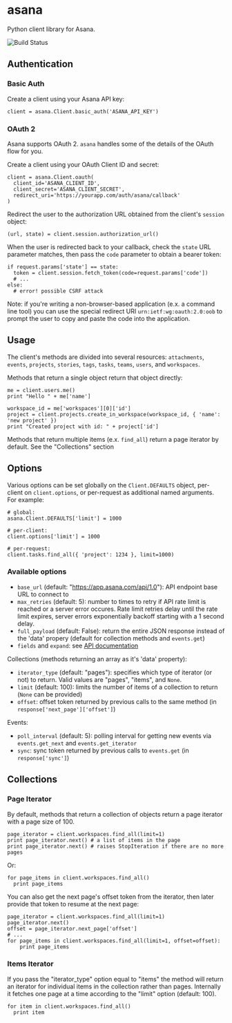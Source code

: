 asana
=====

Python client library for Asana.

![Build Status](https://api.travis-ci.org/Asana/python-asana.svg)

Authentication
--------------

### Basic Auth

Create a client using your Asana API key:

    client = asana.Client.basic_auth('ASANA_API_KEY')

### OAuth 2

Asana supports OAuth 2. `asana` handles some of the details of the OAuth flow for you.

Create a client using your OAuth Client ID and secret:

    client = asana.Client.oauth(
      client_id='ASANA_CLIENT_ID',
      client_secret='ASANA_CLIENT_SECRET',
      redirect_uri='https://yourapp.com/auth/asana/callback'
    )

Redirect the user to the authorization URL obtained from the client's `session` object:

    (url, state) = client.session.authorization_url()

When the user is redirected back to your callback, check the `state` URL parameter matches, then pass the `code` parameter to obtain a bearer token:

    if request.params['state'] == state:
      token = client.session.fetch_token(code=request.params['code'])
      # ...
    else:
      # error! possible CSRF attack

Note: if you're writing a non-browser-based application (e.x. a command line tool) you can use the special redirect URI `urn:ietf:wg:oauth:2.0:oob` to prompt the user to copy and paste the code into the application.

Usage
-----

The client's methods are divided into several resources: `attachments`, `events`, `projects`, `stories`, `tags`, `tasks`, `teams`, `users`, and `workspaces`.

Methods that return a single object return that object directly:

    me = client.users.me()
    print "Hello " + me['name']

    workspace_id = me['workspaces'][0]['id']
    project = client.projects.create_in_workspace(workspace_id, { 'name': 'new project' })
    print "Created project with id: " + project['id']

Methods that return multiple items (e.x. `find_all`) return a page iterator by default. See the "Collections" section

Options
-------

Various options can be set globally on the `Client.DEFAULTS` object, per-client on `client.options`, or per-request as additional named arguments. For example:

    # global:
    asana.Client.DEFAULTS['limit'] = 1000

    # per-client:
    client.options['limit'] = 1000

    # per-request:
    client.tasks.find_all({ 'project': 1234 }, limit=1000)

### Available options

* `base_url` (default: "https://app.asana.com/api/1.0"): API endpoint base URL to connect to
* `max_retries` (default: 5): number to times to retry if API rate limit is reached or a server error occures. Rate limit retries delay until the rate limit expires, server errors exponentially backoff starting with a 1 second delay.
* `full_payload` (default: False): return the entire JSON response instead of the 'data' propery (default for collection methods and `events.get`)
* `fields` and `expand`: see [API documentation](http://developer.asana.com/documentation/#Options)

Collections (methods returning an array as it's 'data' property):

* `iterator_type` (default: "pages"): specifies which type of iterator (or not) to return. Valid values are "pages", "items", and `None`.
* `limit` (default: 100): limits the number of items of a collection to return (`None` can be provided)
* `offset`: offset token returned by previous calls to the same method (in `response['next_page']['offset']`)

Events:

* `poll_interval` (default: 5): polling interval for getting new events via `events.get_next` and `events.get_iterator`
* `sync`: sync token returned by previous calls to `events.get` (in `response['sync']`)

Collections
-----------

### Page Iterator

By default, methods that return a collection of objects return a page iterator with a page size of 100.

    page_iterator = client.workspaces.find_all(limit=1)
    print page_iterator.next() # a list of items in the page
    print page_iterator.next() # raises StopIteration if there are no more pages

Or:

    for page_items in client.workspaces.find_all()
      print page_items

You can also get the next page's offset token from the iterator, then later provide that token to resume at the next page:

    page_iterator = client.workspaces.find_all(limit=1)
    page_iterator.next()
    offset = page_iterator.next_page['offset']
    # ...
    for page_items in client.workspaces.find_all(limit=1, offset=offset):
        print page_items

### Items Iterator

If you pass the "iterator_type" option equal to "items" the method will return an iterator for individual items in the collection rather than pages. Internally it fetches one page at a time according to the "limit" option (default: 100).

    for item in client.workspaces.find_all()
      print item

